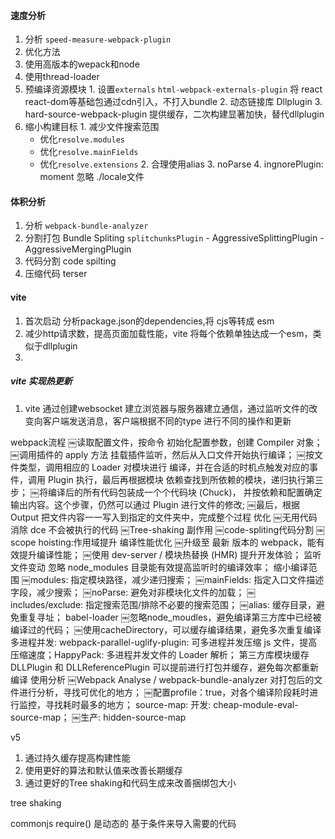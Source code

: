 #### 速度分析
1. 分析
  `speed-measure-webpack-plugin`
2. 优化方法
  1. 使用高版本的wepack和node
  2. 使用thread-loader
  3. 预编译资源模块
    1. 设置`externals` `html-webpack-externals-plugin`
      将 react react-dom等基础包通过cdn引入，不打入bundle
    2. 动态链接库
      Dllplugin
    3. hard-source-webpack-plugin
      提供缓存，二次构建显著加快，替代dllplugin
  4. 缩小构建目标
    1. 减少文件搜索范围
      - 优化`resolve.modules`
      - 优化`resolve.mainFields`
      - 优化`resolve.extensions`
    2. 合理使用alias
    3. noParse
    4. ingnorePlugin: moment 忽略 ./locale文件
  
#### 体积分析
1. 分析
  `webpack-bundle-analyzer`
  1. 分割打包  Bundle Spliting `splitchunksPlugin`
    - AggressiveSplittingPlugin
    - AggressiveMergingPlugin
  2. 代码分割 code spilting 
  3. 压缩代码 terser

#### vite
1. 首次启动 分析package.json的dependencies,将 cjs等转成 esm
2. 减少http请求数，提高页面加载性能，vite 将每个依赖单独达成一个esm，类似于dllplugin
3. 
##### vite 实现热更新
1. vite 通过创建websocket 建立浏览器与服务器建立通信，通过监听文件的改变向客户端发送消息，客户端根据不同的type 进行不同的操作和更新


webpack流程
￼读取配置文件，按命令 初始化配置参数，创建 Compiler 对象；
￼调用插件的 apply 方法 挂载插件监听，然后从入口文件开始执行编译；
￼按文件类型，调用相应的 Loader 对模块进行 编译，并在合适的时机点触发对应的事件，调用 Plugin 执行，最后再根据模块 依赖查找到所依赖的模块，递归执行第三步；
￼将编译后的所有代码包装成一个个代码块 (Chuck)， 并按依赖和配置确定 输出内容。这个步骤，仍然可以通过 Plugin 进行文件的修改;
￼最后，根据 Output 把文件内容一一写入到指定的文件夹中，完成整个过程
优化
￼无用代码消除 dce 不会被执行的代码
￼Tree-shaking 副作用
￼code-spliting代码分割
￼scope hoisting:作用域提升
编译性能优化
￼升级至 最新 版本的 webpack，能有效提升编译性能；
￼使用 dev-server / 模块热替换 (HMR) 提升开发体验；
监听文件变动 忽略 node_modules 目录能有效提高监听时的编译效率；
缩小编译范围
￼modules: 指定模块路径，减少递归搜索；
￼mainFields: 指定入口文件描述字段，减少搜索；
￼noParse: 避免对非模块化文件的加载；
￼includes/exclude: 指定搜索范围/排除不必要的搜索范围；
￼alias: 缓存目录，避免重复寻址；
babel-loader
￼忽略node_moudles，避免编译第三方库中已经被编译过的代码；
￼使用cacheDirectory，可以缓存编译结果，避免多次重复编译
多进程并发:
webpack-parallel-uglify-plugin: 可多进程并发压缩 js 文件，提高压缩速度；HappyPack: 多进程并发文件的 Loader 解析；
第三方库模块缓存
DLLPlugin 和 DLLReferencePlugin 可以提前进行打包并缓存，避免每次都重新编译
使用分析
￼Webpack Analyse / webpack-bundle-analyzer 对打包后的文件进行分析，寻找可优化的地方；
￼配置profile：true，对各个编译阶段耗时进行监控，寻找耗时最多的地方；
source-map:
开发: cheap-module-eval-source-map；
￼生产: hidden-source-map





v5
1. 通过持久缓存提高构建性能
2. 使用更好的算法和默认值来改善长期缓存
3. 通过更好的Tree shaking和代码生成来改善捆绑包大小

tree shaking

commonjs require() 是动态的 基于条件来导入需要的代码

